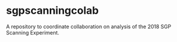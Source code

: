 # sgpscanningcolab
A repository to coordinate collaboration on analysis of the 2018 SGP Scanning Experiment.
